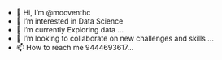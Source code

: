 - 👋 Hi, I’m @mooventhc
- 👀 I’m interested in Data Science
- 🌱 I’m currently Exploring data ...
- 💞️ I’m looking to collaborate on new challenges and skills ...
- 📫 How to reach me 9444693617...

<!---
mooventhc/mooventhc is a ✨ special ✨ repository because its `README.md` (this file) appears on your GitHub profile.
You can click the Preview link to take a look at your changes.
--->
